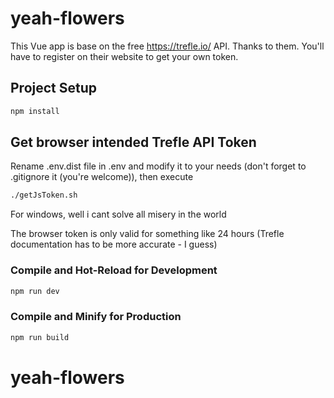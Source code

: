 # yeah-flowers

This Vue app is base on the free https://trefle.io/ API. Thanks to them.
You'll have to register on their website to get your own token.

## Project Setup

```sh
npm install
```

## Get browser intended Trefle API Token

Rename .env.dist file in .env and modify it to your needs (don't forget to .gitignore it (you're welcome)), then execute

```sh
./getJsToken.sh
```
For windows, well i cant solve all misery in the world

The browser token is only valid for something like 24 hours (Trefle documentation has to be more accurate - I guess)

### Compile and Hot-Reload for Development

```sh
npm run dev
```

### Compile and Minify for Production

```sh
npm run build
```
# yeah-flowers
